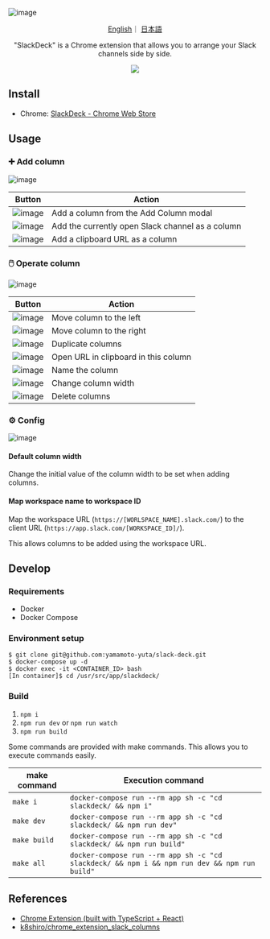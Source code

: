 ![image](https://user-images.githubusercontent.com/55144709/164277089-eb499d5d-0559-4fa7-9bcd-69d76200daa9.png)

<p align="center">
    <a href="README.md">English</a>｜
    <a href="README-ja.md">日本語</a>
</p>

<p align="center">
    "SlackDeck" is a Chrome extension that allows you to arrange your Slack channels side by side.
</p>

<div align="center">
<img src="https://user-images.githubusercontent.com/55144709/164062115-9ebbd36c-befe-44c1-8545-a69d5f131334.gif" />
</div>

## Install

- Chrome: [SlackDeck - Chrome Web Store](https://chrome.google.com/webstore/detail/slackdeck/cocnkjpcbmoopfpmogblnjpjdfcaohod)

## Usage

### ➕ Add column

![image](https://user-images.githubusercontent.com/55144709/164177668-96e11467-654e-48d6-9d6a-2ded6874cc86.png)

| Button                                                                                                          | Action                                           |
| --------------------------------------------------------------------------------------------------------------- | ------------------------------------------------ |
| ![image](https://user-images.githubusercontent.com/55144709/164177789-bc46948e-53a3-4e8e-af7a-00132d4116ef.png) | Add a column from the Add Column modal           |
| ![image](https://user-images.githubusercontent.com/55144709/164177914-1194ebd7-7a76-48be-88f7-07a5d0dcdef4.png) | Add the currently open Slack channel as a column |
| ![image](https://user-images.githubusercontent.com/55144709/164178115-9f732390-6840-45eb-a354-01ff1fa0afed.png) | Add a clipboard URL as a column                  |

### 🖱️ Operate column

![image](https://user-images.githubusercontent.com/55144709/164176304-1f12926e-d966-4b86-aad4-9d832b36713b.png)

| Button                                                                                                          | Action                               |
| --------------------------------------------------------------------------------------------------------------- | ------------------------------------ |
| ![image](https://user-images.githubusercontent.com/55144709/164176634-27035b1e-1e24-4719-8f9f-2fea5f0ae8ef.png) | Move column to the left              |
| ![image](https://user-images.githubusercontent.com/55144709/164176767-3767a60d-a4d4-4560-b9e0-d4c8b7caf40c.png) | Move column to the right             |
| ![image](https://user-images.githubusercontent.com/55144709/164176924-c3c41b72-86c2-479b-b10a-823dca78385d.png) | Duplicate columns                    |
| ![image](https://user-images.githubusercontent.com/55144709/164177025-bf7df7c0-4ae1-41be-aa9b-89fa89de987b.png) | Open URL in clipboard in this column |
| ![image](https://user-images.githubusercontent.com/55144709/164177248-6ce0399c-76b6-4512-a139-ec0d57e6c799.png) | Name the column                      |
| ![image](https://user-images.githubusercontent.com/55144709/164177401-c2767e87-efaa-474c-9da5-c62d3ef83342.png) | Change column width                  |
| ![image](https://user-images.githubusercontent.com/55144709/164177498-b135f78e-76b7-4c33-bce0-41877ea195bc.png) | Delete columns                       |

### ⚙️ Config

![image](https://user-images.githubusercontent.com/55144709/164178884-c037a16d-9f2e-44a3-9fff-953c107fd738.png)

#### Default column width

Change the initial value of the column width to be set when adding columns.

#### Map workspace name to workspace ID

Map the workspace URL (`https://[WORLSPACE_NAME].slack.com/`) to the client URL (`https://app.slack.com/[WORKSPACE_ID]/`).

This allows columns to be added using the workspace URL.

## Develop

### Requirements

- Docker
- Docker Compose

### Environment setup

```
$ git clone git@github.com:yamamoto-yuta/slack-deck.git
$ docker-compose up -d
$ docker exec -it <CONTAINER_ID> bash
[In container]$ cd /usr/src/app/slackdeck/
```

### Build

1. `npm i`
1. `npm run dev` or `npm run watch`
1. `npm run build`

Some commands are provided with make commands. This allows you to execute commands easily.

| make command | Execution command                                                                            |
| ------------ | -------------------------------------------------------------------------------------------- |
| `make i`     | `docker-compose run --rm app sh -c "cd slackdeck/ && npm i"`                                 |
| `make dev`   | `docker-compose run --rm app sh -c "cd slackdeck/ && npm run dev"`                           |
| `make build` | `docker-compose run --rm app sh -c "cd slackdeck/ && npm run build"`                         |
| `make all`   | `docker-compose run --rm app sh -c "cd slackdeck/ && npm i && npm run dev && npm run build"` |

## References

- [Chrome Extension (built with TypeScript + React)](https://github.com/martellaj/chrome-extension-react-typescript-boilerplate)
- [k8shiro/chrome_extension_slack_columns](https://github.com/k8shiro/chrome_extension_slack_columns)
